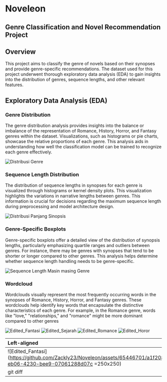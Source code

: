 # Noveleon
## Genre Classification and Novel Recommendation Project

## Overview
This project aims to classify the genre of novels based on their synopses and provide genre-specific recommendations. The dataset used for this project underwent thorough exploratory data analysis (EDA) to gain insights into the distribution of genres, sequence lengths, and other relevant features.

## Exploratory Data Analysis (EDA)
### Genre Distribution
The genre distribution analysis provides insights into the balance or imbalance of the representation of Romance, History, Horror, and Fantasy genres within the dataset. Visualizations, such as histograms or pie charts, showcase the relative proportions of each genre. This analysis aids in understanding how well the classification model can be trained to recognize each genre effectively.

![Distribusi Genre](https://github.com/Zackly23/Noveleon/assets/65446701/05584502-2664-424d-a933-9b27d74b2152)

### Sequence Length Distribution
The distribution of sequence lengths in synopses for each genre is visualized through histograms or kernel density plots. This visualization highlights the variations in narrative lengths between genres. This information is crucial for decisions regarding the maximum sequence length during preprocessing and model architecture design.

![Distribusi Panjang Sinopsis](https://github.com/Zackly23/Noveleon/assets/65446701/8c448ee6-c467-4dee-b614-b75a093bf1a4)

### Genre-Specific Boxplots
Genre-specific boxplots offer a detailed view of the distribution of synopsis lengths, particularly emphasizing quartile ranges and outliers between genres. For instance, there may be genres with synopses that tend to be shorter or longer compared to other genres. This analysis helps determine whether sequence length handling needs to be genre-specific.

![Sequence Length Masin masing Genre](https://github.com/Zackly23/Noveleon/assets/65446701/f5f0091f-385a-4701-b1cc-88a92d77f3c2)

### Wordcloud 
Wordclouds visually represent the most frequently occurring words in the synopses of Romance, History, Horror, and Fantasy genres. These wordclouds help identify key words that encapsulate the distinctive characteristics of each genre. For example, in the Romance genre, words like "love," "relationships," and "romance" might be more dominant compared to other genres

![Edited_Fantasi](https://github.com/Zackly23/Noveleon/assets/65446701/a1f2085c-eb06-4230-bee9-07061288d07c)
![Edited_Sejarah](https://github.com/Zackly23/Noveleon/assets/65446701/38bdcb7c-545b-4304-bb85-d87007a4f08e)
![Edited_Romance](https://github.com/Zackly23/Noveleon/assets/65446701/a8e5bea0-0f75-48fb-9b2a-afc545101783)
![Edited_Horor](https://github.com/Zackly23/Noveleon/assets/65446701/8b012729-3705-4f03-af52-ef6f07e5e420)

| Left-aligned | Center-aligned | Right-aligned | Sejarah |
| :---         |     :---:      |          ---: | :---:   |
| ![Edited_Fantasi](https://github.com/Zackly23/Noveleon/assets/65446701/a1f2085c-eb06-4230-bee9-07061288d07c =250x250) | ![Edited_Sejarah](https://github.com/Zackly23/Noveleon/assets/65446701/38bdcb7c-545b-4304-bb85-d87007a4f08e =250x250)| ![Edited_Romance](https://github.com/Zackly23/Noveleon/assets/65446701/a8e5bea0-0f75-48fb-9b2a-afc545101783 =250x250) | ![Edited_Horor](https://github.com/Zackly23/Noveleon/assets/65446701/8b012729-3705-4f03-af52-ef6f07e5e420 =250x250) |
| git diff     | git diff       | git diff      | gambar lagi |


